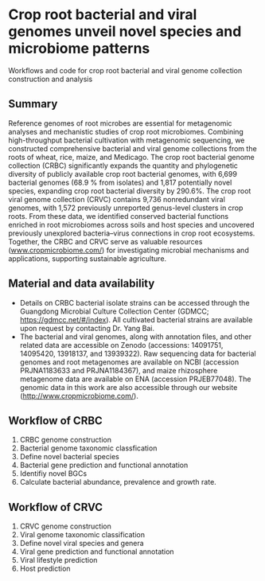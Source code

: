 # Crop root bacterial and viral genomes unveil novel species and microbiome patterns
Workflows and code for crop root bacterial and viral genome collection construction and analysis  

## Summary
Reference genomes of root microbes are essential for metagenomic analyses and mechanistic studies of crop root microbiomes. Combining high-throughput bacterial cultivation with metagenomic sequencing, we constructed comprehensive bacterial and viral genome collections from the roots of wheat, rice, maize, and Medicago. The crop root bacterial genome collection (CRBC) significantly expands the quantity and phylogenetic diversity of publicly available crop root bacterial genomes, with 6,699 bacterial genomes (68.9 % from isolates) and 1,817 potentially novel species, expanding crop root bacterial diversity by 290.6%. The crop root viral genome collection (CRVC) contains 9,736 nonredundant viral genomes, with 1,572 previously unreported genus-level clusters in crop roots. From these data, we identified conserved bacterial functions enriched in root microbiomes across soils and host species and uncovered previously unexplored bacteria–virus connections in crop root ecosystems. Together, the CRBC and CRVC serve as valuable resources (www.cropmicrobiome.com/) for investigating microbial mechanisms and applications, supporting sustainable agriculture.

## Material and data availability
- Details on CRBC bacterial isolate strains can be accessed through the Guangdong Microbial Culture Collection Center (GDMCC; https://gdmcc.net/#/index). All cultivated bacterial strains are available upon request by contacting Dr. Yang Bai.
- The bacterial and viral genomes, along with annotation files, and other related data are accessible on Zenodo (accessions: 14091751, 14095420, 13918137, and 13939322). Raw sequencing data for bacterial genomes and root metagenomes are available on NCBI (accession PRJNA1183633 and PRJNA1184367), and maize rhizosphere metagenome data are available on ENA (accession PRJEB77048). The genomic data in this work are also accessible through our website (http://www.cropmicrobiome.com/).

## Workflow of CRBC
1. CRBC genome construction
2. Bacterial genome taxonomic classfication
3. Define novel bacterial species
4. Bacterial gene prediction and functional annotation
5. Identifiy novel BGCs
6. Calculate bacterial abundance, prevalence and growth rate.

## Workflow of CRVC
1. CRVC genome construction
2. Viral genome taxonomic classification
3. Define novel viral species and genera
4. Viral gene prediction and functional annotation
5. Viral lifestyle prediction
6. Host prediction
